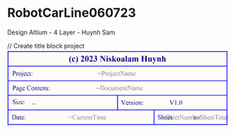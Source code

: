 # RobotCarLine060723
Design Altium - 4 Layer - Huynh Sam <p>
// Create title block project
<img src="./img/createTitleBlock.png">
